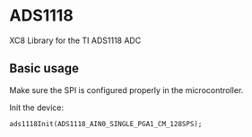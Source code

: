 # ADS1118
XC8 Library for the TI ADS1118 ADC

## Basic usage
Make sure the SPI is configured properly in the microcontroller.

Init the device:

    ads1118Init(ADS1118_AIN0_SINGLE_PGA1_CM_128SPS);



<!--stackedit_data:
eyJoaXN0b3J5IjpbOTA1NDk0Njc2LC0xMTA2OTExNTE3XX0=
-->